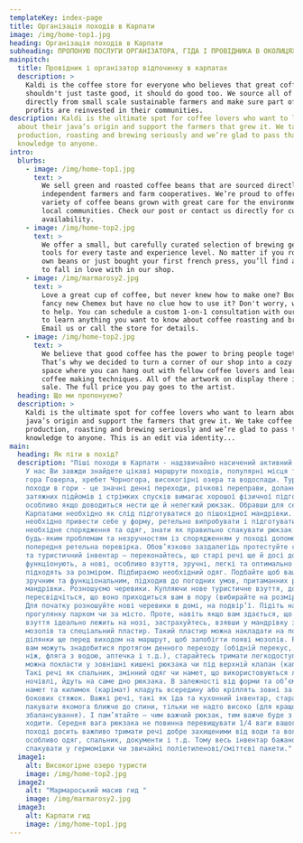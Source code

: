 ```yaml
---
templateKey: index-page
title: Організація походів в Карпати
image: /img/home-top1.jpg
heading: Організація походів в Карпати
subheading: ПРОПОНУЮ ПОСЛУГИ ОРГАНІЗАТОРА, ГІДА І ПРОВІДНИКА В ОКОЛИЦЯХ РАХОВА, ГОВЕРЛИ.
mainpitch:
  title: Провідник і організатор відпочинку в карпатах
  description: >
    Kaldi is the coffee store for everyone who believes that great coffee
    shouldn't just taste good, it should do good too. We source all of our beans
    directly from small scale sustainable farmers and make sure part of the
    profits are reinvested in their communities.
description: Kaldi is the ultimate spot for coffee lovers who want to learn
  about their java’s origin and support the farmers that grew it. We take coffee
  production, roasting and brewing seriously and we’re glad to pass that
  knowledge to anyone.
intro:
  blurbs:
    - image: /img/home-top1.jpg
      text: >
        We sell green and roasted coffee beans that are sourced directly from
        independent farmers and farm cooperatives. We’re proud to offer a
        variety of coffee beans grown with great care for the environment and
        local communities. Check our post or contact us directly for current
        availability.
    - image: /img/home-top2.jpg
      text: >
        We offer a small, but carefully curated selection of brewing gear and
        tools for every taste and experience level. No matter if you roast your
        own beans or just bought your first french press, you’ll find a gadget
        to fall in love with in our shop.
    - image: /img/marmarosy2.jpg
      text: >
        Love a great cup of coffee, but never knew how to make one? Bought a
        fancy new Chemex but have no clue how to use it? Don't worry, we’re here
        to help. You can schedule a custom 1-on-1 consultation with our baristas
        to learn anything you want to know about coffee roasting and brewing.
        Email us or call the store for details.
    - image: /img/home-top2.jpg
      text: >
        We believe that good coffee has the power to bring people together.
        That’s why we decided to turn a corner of our shop into a cozy meeting
        space where you can hang out with fellow coffee lovers and learn about
        coffee making techniques. All of the artwork on display there is for
        sale. The full price you pay goes to the artist.
  heading: Що ми пропонуємо?
  description: >
    Kaldi is the ultimate spot for coffee lovers who want to learn about their
    java’s origin and support the farmers that grew it. We take coffee
    production, roasting and brewing seriously and we’re glad to pass that
    knowledge to anyone. This is an edit via identity...
main:
  heading: Як піти в похід?
  description: "Піші походи в Карпати - надзвичайно насичений активний відпочинок.
    У нас Ви завжди знайдете цікаві маршрути походів, популярні місця такі як:
    гора Говерла, хребет Чорногора, високогірні озера та водоспади. Туристичні
    походи в гори - це значні денні переходи, річкові переправи, долання
    затяжних підйомів і стрімких спусків вимагає хорошої фізичної підготовки,
    особливо якщо доводиться нести ще й нелегкий рюкзак. Обравши для себе похід
    Карпатами необхідно як слід підготуватися до пішохідної мандрівки. Вам
    необхідно привести себе у форму, ретельно випробувати і підготувати все
    необхідне спорядження та одяг, знати як правильно спакувати рюкзак.Запобігти
    будь-яким проблемам та незручностям із спорядженням у поході допоможе його
    попередня ретельна перевірка. Обов’язково заздалегідь протестуйте свій одяг
    та туристичний інвентар – переконайтесь, що старі речі ще й досі добре
    функціонують, а нові, особливо взуття, зручні, легкі та оптимально вам
    підходять за розміром. Підбираємо необхідний одяг. Подбайте щоб ваш одяг був
    зручним та функціональним, підходив до погодних умов, притаманних регіону
    мандрівки. Розношуємо черевики. Купляючи нове туристичне взуття, добре
    пересвідчіться, що воно приходиться вам в пору (вибирайте на розмір більше).
    Для початку розношуйте нові черевики в домі, на подвір’ї. Підіть на коротку
    прогулянку парком чи за місто. Проте, навіть якщо вам здається, що ваше
    взуття ідеально лежить на нозі, застрахуйтесь, взявши у мандрівку засіб від
    мозолів та спеціальний пластир. Такий пластир можна накладати на потенційні
    ділянки ще перед виходом на маршрут, щоб запобігти появі мозолів. Речі, які
    вам можуть знадобитися протягом денного переходу (обідній перекус, дощовик,
    ніж, фляга з водою, аптечка і т.д.), старайтесь тримати легкодоступними. Їх
    можна покласти у зовнішні кишені рюкзака чи під верхній клапан (капюшон).
    Такі речі як спальник, змінний одяг чи намет, що використовуються лише для
    ночівлі, йдуть на саме дно рюкзака. В залежності від форми та об’єму рюкзака
    намет та килимок (карімат) кладуть всередину або кріплять зовні за допомогою
    бокових стяжок. Важкі речі, такі як їда та кухонний інвентар, старайтесь
    пакувати якомога ближче до спини, тільки не надто високо (для кращого
    збалансування). І пам’ятайте – чим важчий рюкзак, тим важче буде з ним
    ходити. Середня вага рюкзака не повинна перевищувати 1/4 ваги вашого тіла. У
    поході досить важливо тримати речі добре захищеними від води та вологи,
    особливо одяг, спальник, документи і т.д. Тому весь інвентар бажано
    спакувати у гермомішки чи звичайні поліетиленові/сміттєві пакети."
  image1:
    alt: Високогірне озеро туристи
    image: /img/home-top2.jpg
  image2:
    alt: "Мармароський масив гид "
    image: /img/marmarosy2.jpg
  image3:
    alt: Карпати гид
    image: /img/home-top1.jpg
---
```

